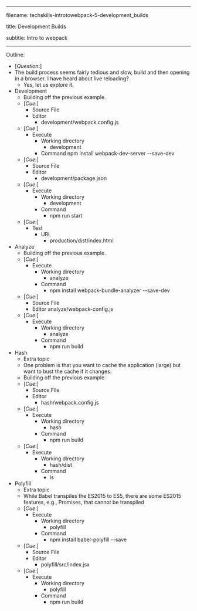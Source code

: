 ----------------------------------

filename: techskills-introtowebpack-5-development_builds

title: Development Builds

subtitle: Intro to webpack

----------------------------------

Outline:

  - [_Question_:]
  - The build process seems fairly tedious and slow, build and then opening in a browser. I have heard about live reloading?
    - Yes, let us explore it.
  - Development
    - Building off the previous example.
    - [_Cue_:]
      - Source File
      - Editor
        - development/webpack.config.js
    - [_Cue_:]
      - Execute
        - Working directory
          - development
        - Command
          npm install webpack-dev-server --save-dev
    - [_Cue_:]
      - Source File
      - Editor
        - development/package.json
    - [_Cue_:]
      - Execute
        - Working directory
          - development
        - Command
          - npm run start
    - [_Cue_:]
      - Test
        - URL
          - production/dist/index.html
  - Analyze
    - Building off the previous example.
    - [_Cue_:]
      - Execute
        - Working directory
          - analyze
        - Command
          - npm install webpack-bundle-analyzer --save-dev
    - [_Cue_:]
      - Source File
      - Editor
        analyze/webpack-config.js
    - [_Cue_:]
      - Execute
        - Working directory
          - analyze
        - Command
          - npm run build
  - Hash
    - Extra topic
    - One problem is that you want to cache the application (large) but want to bust the cache if it changes.
    - Building off the previous example.
    - [_Cue_:]
      - Source File
      - Editor
        - hash/webpack.config.js
    - [_Cue_:]
      - Execute
        - Working directory
          - hash
        - Command
          - npm run build
    - [_Cue_:]
      - Execute
        - Working directory
          - hash/dist
        - Command
          - ls
  - Polyfill
    - Extra topic
    - While Babel transpiles the ES2015 to ES5, there are some ES2015 features, e.g., Promises, that cannot be transpiled
    - [_Cue_:]
      - Execute
        - Working directory
          - polyfill
        - Command
          - npm install babel-polyfill --save
    - [_Cue_:]
      - Source File
      - Editor
        - polyfill/src/index.jsx
    - [_Cue_:]
      - Execute
        - Working directory
          - polyfill
        - Command
          - npm run build    

